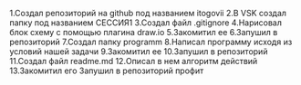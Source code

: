 1.Создал репозиторий на github под названием itogovii
2.В VSK создал папку под названием СЕССИЯ1
3.Создал файл .gitignore
4.Нарисовал блок схему с помощью плагина draw.io
5.Закомитил ее
6.Запушил в репозиторий
7.Создал папку programm
8.Написал программу исходя из условий нашей задачи
9.Закомитил ее
10.Запушил в репозиторий
11.Создал файл readme.md
12.Описал в нем алгоритм действий
13.Закомитил его
Запушил в репозиторий
профит